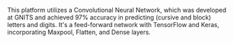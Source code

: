 This platform utilizes a Convolutional Neural Network, which was developed at GNITS and achieved 97% accuracy in predicting (cursive and block) letters and digits. It's a feed-forward network with TensorFlow and Keras, incorporating Maxpool, Flatten, and Dense layers.
